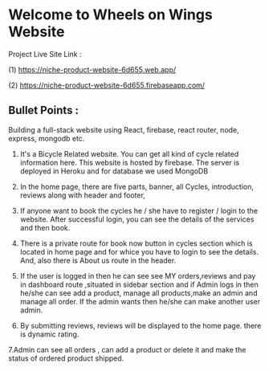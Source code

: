 # Welcome to Wheels on Wings Website 

Project Live Site Link :

 (1)  https://niche-product-website-6d655.web.app/ 

 (2)  https://niche-product-website-6d655.firebaseapp.com/

## Bullet Points :

Building a full-stack website using React, firebase, react router, node, express, mongodb etc.

1. It's a Bicycle Related website.  You can get all kind of cycle related information here.  This website is hosted by firebase. The server is deployed in Heroku and for database we used MongoDB

2. In the home page,  there are five parts,  banner,  all Cycles,  introduction, reviews  along with header and footer, 

3. If anyone want to book the cycles he / she have to register / login to the website.  After successful login,  you can see the details of the services and then book. 

4.  There is a private route for book now button in cycles section which is located in home page and for whice you have to login to see the details.  And,  also there is  About us route in the header. 

5.  If the user is logged in then he can see see MY orders,reviews and pay in dashboard route ,situated in sidebar section and if Admin logs in then he/she can see add a product, manage all products,make an admin and manage all order. If the admin wants then he/she can make another user admin.

6. By submitting reviews, reviews will be displayed to the home page. there is dynamic rating.

7.Admin can see all orders , can add a product or delete it and make the status of ordered product shipped.